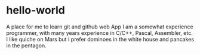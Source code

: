 # hello-world
A place for me to learn git and github web App
I am a somewhat experience programmer, with many years experience in C/C++, Pascal, Assembler, etc.
I like quiche on Mars but I prefer dominoes in the white house and pancakes in the pentagon. 
